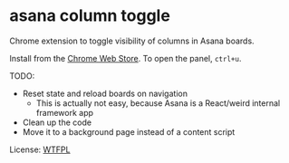 # asana column toggle

Chrome extension to toggle visibility of columns in Asana boards.

Install from the [Chrome Web Store](https://chrome.google.com/webstore/detail/asana-column-toggle/liblbldpjffmmghimkblofabpljgkjmn).
To open the panel, `ctrl+u`.

TODO:
* Reset state and reload boards on navigation
  * This is actually not easy, because Asana is a React/weird internal framework app
* Clean up the code
* Move it to a background page instead of a content script

License: [WTFPL](./LICENSE.md)
